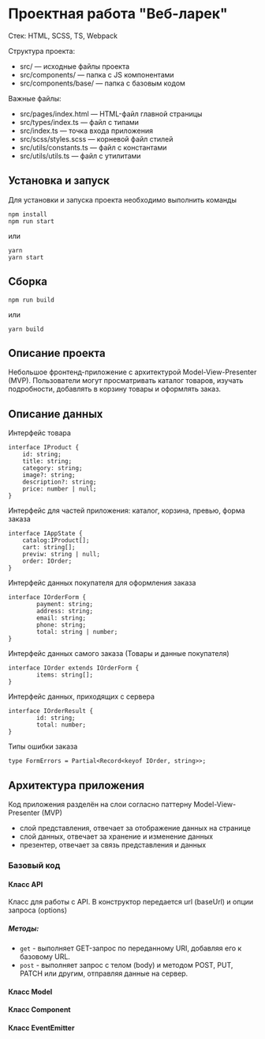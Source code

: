 # Проектная работа "Веб-ларек"

Стек: HTML, SCSS, TS, Webpack

Структура проекта:
- src/ — исходные файлы проекта
- src/components/ — папка с JS компонентами
- src/components/base/ — папка с базовым кодом

Важные файлы:
- src/pages/index.html — HTML-файл главной страницы
- src/types/index.ts — файл с типами
- src/index.ts — точка входа приложения
- src/scss/styles.scss — корневой файл стилей
- src/utils/constants.ts — файл с константами
- src/utils/utils.ts — файл с утилитами

## Установка и запуск
Для установки и запуска проекта необходимо выполнить команды

```
npm install
npm run start
```

или

```
yarn
yarn start
```
## Сборка

```
npm run build
```

или

```
yarn build
```
## Описание проекта
Небольшое фронтенд-приложение с архитектурой Model-View-Presenter (MVP). 
Пользователи могут просматривать каталог товаров, изучать подробности, добавлять в корзину товары и оформлять заказ.

## Описание данных
Интерфейс товара
```
interface IProduct {
	id: string;
	title: string;
	category: string;
	image?: string;
	description?: string;
	price: number | null;
}
```

Интерфейс для частей приложения: каталог, корзина, превью, форма заказа
```
interface IAppState {
	catalog:IProduct[];
	cart: string[];
	previw: string | null;
	order: IOrder;
}
```

Интерфейс данных покупателя для оформления заказа
```
interface IOrderForm {
    	payment: string;
    	address: string;
    	email: string;
    	phone: string;
    	total: string | number;
}
```
Интерфейс данных самого заказа (Товары и данные покупателя)
```
interface IOrder extends IOrderForm {
    	items: string[];
}
```
Интерфейс данных, приходящих с сервера
```
interface IOrderResult {
    	id: string;
    	total: number;
}
```
Типы ошибки заказа
```
type FormErrors = Partial<Record<keyof IOrder, string>>;
```
## Архитектура приложения

Код приложения разделён на слои согласно паттерну Model-View-Presenter (MVP)
- слой представления, отвечает за отображение данных на странице
- слой данных, отвечает за хранение и изменение данных
- презентер, отвечает за связь представления и данных

### Базовый код
#### Класс API
Класс для работы с API.
В конструктор передается url (baseUrl) и опции запроса (options)

##### Методы:
- `get` - выполняет GET-запрос по переданному URI, добавляя его к базовому URL.
- `post` - выполняет запрос с телом (body) и методом POST, PUT, PATCH или другим, отправляя данные на сервер.
#### Класс Model
#### Класс Component
#### Класс EventEmitter
